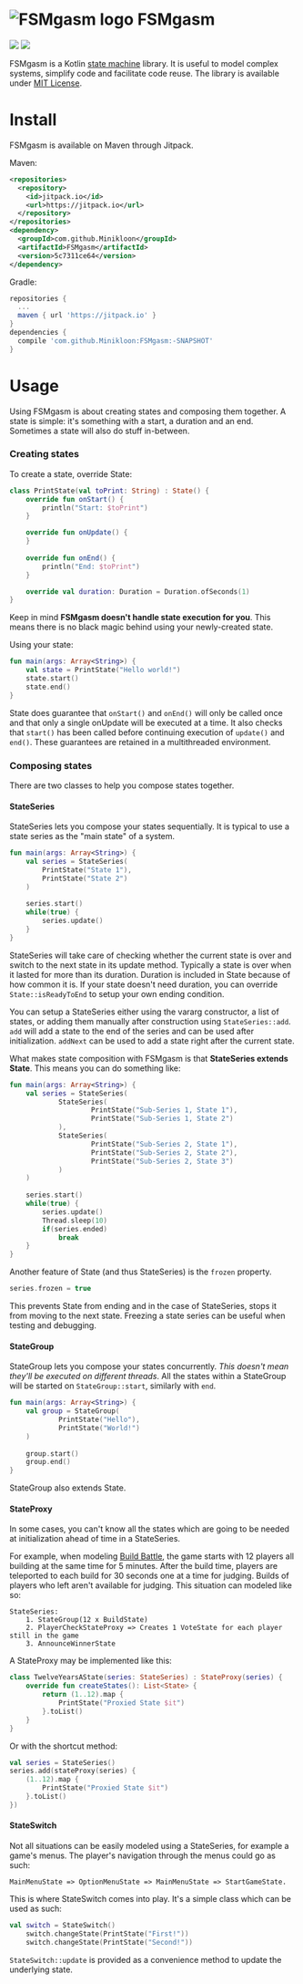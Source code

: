 # ![FSMgasm logo](http://i.imgur.com/hA3h42o.png) FSMgasm
[![](https://img.shields.io/badge/Kotlin-1.1.1-blue.svg)](https://kotlinlang.org/)
[![](https://jitpack.io/v/Minikloon/FSMgasm.svg)](https://jitpack.io/#Minikloon/FSMgasm)

FSMgasm is a Kotlin [state machine](http://www.skorks.com/2011/09/why-developers-never-use-state-machines/) library.
It is useful to model complex systems, simplify code and facilitate code reuse. 
The library is available under [MIT License](https://tldrlegal.com/license/mit-license).

# Install

FSMgasm is available on Maven through Jitpack.

Maven:
```xml
<repositories>
  <repository>
    <id>jitpack.io</id>
    <url>https://jitpack.io</url>
  </repository>
</repositories>
<dependency>
  <groupId>com.github.Minikloon</groupId>
  <artifactId>FSMgasm</artifactId>
  <version>5c7311ce64</version>
</dependency>
```

Gradle:
```groovy
repositories {
  ...
  maven { url 'https://jitpack.io' }
}
dependencies {
  compile 'com.github.Minikloon:FSMgasm:-SNAPSHOT'
}
```

# Usage

Using FSMgasm is about creating states and composing them together.
A state is simple: it's something with a start, a duration and an end.
Sometimes a state will also do stuff in-between.

### Creating states

To create a state, override State:
```kotlin
class PrintState(val toPrint: String) : State() {
    override fun onStart() {
        println("Start: $toPrint")
    }

    override fun onUpdate() {
    }
    
    override fun onEnd() {
        println("End: $toPrint")
    }

    override val duration: Duration = Duration.ofSeconds(1)
}
```

Keep in mind **FSMgasm doesn't handle state execution for you**. 
This means there is no black magic behind using your newly-created state.

Using your state:
```kotlin
fun main(args: Array<String>) {
    val state = PrintState("Hello world!")
    state.start()
    state.end()
}
```

State does guarantee that `onStart()` and `onEnd()` will only be called once and that only a single onUpdate will be executed at a time.
It also checks that `start()` has been called before continuing execution of `update()` and `end()`.
These guarantees are retained in a multithreaded environment.

### Composing states

There are two classes to help you compose states together.

#### StateSeries

StateSeries lets you compose your states sequentially. It is typical to use a state series as the "main state" of a system.

```kotlin
fun main(args: Array<String>) {
    val series = StateSeries(
        PrintState("State 1"),
        PrintState("State 2")
    )
    
    series.start()
    while(true) {
        series.update()
    }
}
```

StateSeries will take care of checking whether the current state is over and switch to the next state in its update method.
Typically a state is over when it lasted for more than its duration. Duration is included in State because of how common it is. 
If your state doesn't need duration, you can override `State::isReadyToEnd` to setup your own ending condition.

You can setup a StateSeries either using the vararg constructor, a list of states, or adding them manually after construction using `StateSeries::add`.
`add` will add a state to the end of the series and can be used after initialization. `addNext` can be used to add a state right after the current state.

What makes state composition with FSMgasm is that **StateSeries extends State**. This means you can do something like:
```kotlin
fun main(args: Array<String>) {
    val series = StateSeries(
            StateSeries(
                    PrintState("Sub-Series 1, State 1"),
                    PrintState("Sub-Series 1, State 2")
            ),
            StateSeries(
                    PrintState("Sub-Series 2, State 1"),
                    PrintState("Sub-Series 2, State 2"),
                    PrintState("Sub-Series 2, State 3")
            )
    )
    
    series.start()
    while(true) {
        series.update()
        Thread.sleep(10)
        if(series.ended)
            break
    }
}
```

Another feature of State (and thus StateSeries) is the `frozen` property. 
```kotlin
series.frozen = true
```
This prevents State from ending and in the case of StateSeries, stops it from moving to the next state.
Freezing a state series can be useful when testing and debugging.

#### StateGroup

StateGroup lets you compose your states concurrently. *This doesn't mean they'll be executed on different threads*.
All the states within a StateGroup will be started on `StateGroup::start`, similarly with `end`.

```kotlin
fun main(args: Array<String>) {
    val group = StateGroup(
            PrintState("Hello"),
            PrintState("World!")
    )
    
    group.start()
    group.end()
}
```
StateGroup also extends State.

#### StateProxy

In some cases, you can't know all the states which are going to be needed at initialization ahead of time in a StateSeries.

For example, when modeling [Build Battle](https://www.youtube.com/watch?v=PXM5Xgjkhwo), the game starts with 12 players 
all building at the same time for 5 minutes. After the build time, players are teleported to each build for 30 seconds one 
at a time for judging. Builds of players who left aren't available for judging. This situation can modeled like so:
~~~~
StateSeries:
    1. StateGroup(12 x BuildState)
    2. PlayerCheckStateProxy => Creates 1 VoteState for each player still in the game
    3. AnnounceWinnerState
~~~~

A StateProxy may be implemented like this:
```kotlin
class TwelveYearsAState(series: StateSeries) : StateProxy(series) {
    override fun createStates(): List<State> {
        return (1..12).map { 
            PrintState("Proxied State $it")
        }.toList()
    }
}
```
Or with the shortcut method:
```kotlin
val series = StateSeries()
series.add(stateProxy(series) {
    (1..12).map {
        PrintState("Proxied State $it")
    }.toList()
})
```

#### StateSwitch

Not all situations can be easily modeled using a StateSeries, for example a game's menus. The player's navigation through the menus 
could go as such:
~~~~
MainMenuState => OptionMenuState => MainMenuState => StartGameState.
~~~~

This is where StateSwitch comes into play. It's a simple class which can be used as such:
```kotlin
val switch = StateSwitch()
    switch.changeState(PrintState("First!"))
    switch.changeState(PrintState("Second!"))
```

`StateSwitch::update` is provided as a convenience method to update the underlying state.
